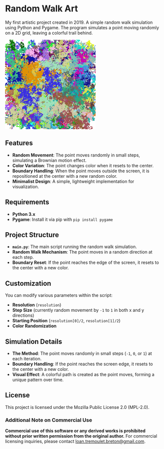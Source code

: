 # Random Walk Art

My first artistic project created in 2019.
A simple random walk simulation using Python and Pygame. The program simulates a point moving randomly on a 2D grid, leaving a colorful trail behind.

![image](./illustration.png)

## Features

- **Random Movement**: The point moves randomly in small steps, simulating a Brownian motion effect.
- **Color Variation**: The point changes color when it resets to the center.
- **Boundary Handling**: When the point moves outside the screen, it is repositioned at the center with a new random color.
- **Minimalist Design**: A simple, lightweight implementation for visualization.

## Requirements

- **Python 3.x**
- **Pygame**: Install it via pip with `pip install pygame`

## Project Structure

- **`main.py`**: The main script running the random walk simulation.
- **Random Walk Mechanism**: The point moves in a random direction at each step.
- **Boundary Reset**: If the point reaches the edge of the screen, it resets to the center with a new color.

## Customization

You can modify various parameters within the script:

- **Resolution** (`resolution`)
- **Step Size** (currently random movement by `-1` to `1` in both x and y directions)
- **Starting Position** (`resolution[0]/2`, `resolution[1]/2`)
- **Color Randomization**

## Simulation Details

- **The Method**: The point moves randomly in small steps (`-1`, `0`, or `1`) at each iteration.
- **Boundary Handling**: If the point reaches the screen edge, it resets to the center with a new color.
- **Visual Effect**: A colorful path is created as the point moves, forming a unique pattern over time.

## License

This project is licensed under the Mozilla Public License 2.0 (MPL-2.0).

### Additional Note on Commercial Use
**Commercial use of this software or any derived works is prohibited without prior written permission from the original author.** For commercial licensing inquiries, please contact loan.tremoulet.breton@gmail.com.


